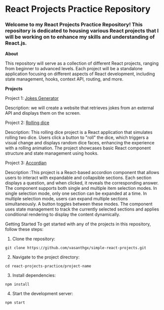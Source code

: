# React Projects Practice Repository

### Welcome to my React Projects Practice Repository! This repository is dedicated to housing various React projects that I will be working on to enhance my skills and understanding of React.js.

**About**

This repository will serve as a collection of different React projects, ranging from beginner to advanced levels. Each project will be a standalone application focusing on different aspects of React development, including state management, hooks, context API, routing, and more.

**Projects**

Project 1: [Jokes Generator](projects/jokes-generator/jokegenerator)

Description: we will create a website that retrieves jokes from an external API and displays them on the screen.


Project 2: [Rolling dice](projects/rolling-dice)

Description: This rolling dice project is a React application that simulates rolling two dice. Users click a button to "roll" the dice, which triggers a visual change and displays random dice faces, enhancing the experience with a rolling animation. The project showcases basic React component structure and state management using hooks.

Project 3: [Accordian](projects/accordion)

 Description :This project is a React-based accordion component that allows users to interact with expandable and collapsible sections. Each section displays a question, and when clicked, it reveals the corresponding answer. The component supports both single and multiple item selection modes. In single selection mode, only one section can be expanded at a time. In multiple selection mode, users can expand multiple sections simultaneously. A button toggles between these modes. The component uses state management to track the currently selected sections and applies conditional rendering to display the content dynamically.



Getting Started
To get started with any of the projects in this repository, follow these steps:

1. Clone the repository:

```
git clone https://github.com/vasanthgx/simple-react-projects.git

```
2. Navigate to the project directory:

```
cd react-projects-practice/project-name
```
3. Install dependencies:

```
npm install

```
4. Start the development server:

```
npm start

```
